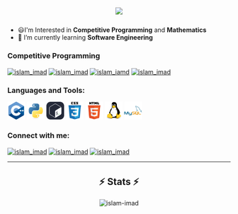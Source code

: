 <h1 align="center">
    <img src="https://readme-typing-svg.demolab.com?font=Righteous&size=35&center=true&vCenter=true&width=500&height=70&duration=4000&lines=Hi+There!+👋;+I'm Islam Imad!;Competitive Programmer;1x ECPC" />
</h1>

- 😃I'm Interested in **Competitive Programming** and **Mathematics**
- 🌱 I’m currently learning **Software Engineering**

<h3 align="left">Competitive Programming</h3>
<p align="left">

<a 
    href="https://codeforces.com/profile/islam_imad" 
    target="blank"><img align="center" 
    src="https://raw.githubusercontent.com/rahuldkjain/github-profile-readme-generator/master/src/images/icons/Social/codeforces.svg" alt="islam_imad" 
    height="30" width="40" 
/></a>
<a 
    href="https://atcoder.jp/users/Islam_Imad" 
    target="blank"><img align="center" 
    src="https://img.atcoder.jp/assets/top/img/logo_bk.svg" 
    alt="islam_imad" 
    height="30" width="40" 
/></a>
<a href="https://leetcode.com/Islam_Imad/" target="blank">
    <img align="center" 
    src="https://raw.githubusercontent.com/rahuldkjain/github-profile-readme-generator/master/src/images/icons/Social/leet-code.svg" alt="islam_iamd" 
    height="30" width="40" 
/></a>
<a href="https://www.codechef.com/users/islam_imad" target="blank">
    <img align="center" 
    src="https://img.icons8.com/?size=256&id=eqDiO9L02aEu&format=png" 
    alt="islam_imad" 
    height="30" width="40" 
/></a>

</p>

<h3 align="left">Languages and Tools:</h3>
<p align="left"> 
<a 
    href="https://www.w3schools.com/cpp/" 
    target="_blank" 
    rel="noreferrer"> 
    <img 
    src="https://raw.githubusercontent.com/devicons/devicon/master/icons/cplusplus/cplusplus-original.svg" alt="cplusplus" 
    width="40" height="40"
/></a> 
<a href="https://www.python.org" target="_blank" rel="noreferrer"> 
    <img 
    src="https://raw.githubusercontent.com/devicons/devicon/master/icons/python/python-original.svg" 
    alt="python" 
    width="40" height="40"
/></a> 
<a href="https://www.javatpoint.com/bash" target="_blank" rel="noreferrer"> 
    <img 
    src="https://raw.githubusercontent.com/tandpfun/skill-icons/e67133bc60d96561bc247dfbc3eece0a897285c8/icons/Bash-Dark.svg" 
    alt="bash" 
    width="40" height="40"
/></a> 
<a href="https://www.w3schools.com/css/" target="_blank" rel="noreferrer"> 
    <img 
    src="https://raw.githubusercontent.com/devicons/devicon/master/icons/css3/css3-original-wordmark.svg" 
    alt="css3" 
    width="40" height="40"
/></a> 
<a href="https://www.w3.org/html/" target="_blank" rel="noreferrer"> 
    <img
         src="https://raw.githubusercontent.com/devicons/devicon/master/icons/html5/html5-original-wordmark.svg" alt="html5" 
         width="40" height="40"
/></a> 
<a href="https://www.linux.org/" target="_blank" rel="noreferrer"> 
    <img src="https://raw.githubusercontent.com/devicons/devicon/master/icons/linux/linux-original.svg" 
    alt="linux" width="40" height="40"
/></a> 
<a href="https://www.mysql.com/" target="_blank" rel="noreferrer">
    <img 
    src="https://raw.githubusercontent.com/devicons/devicon/master/icons/mysql/mysql-original-wordmark.svg" alt="mysql" 
    width="40" height="40"
/></a> 
</p>

<h3 align="left">Connect with me:</h3>
<p align="left">
<a  
    href="https://twitter.com/islam_imad" 
    target="blank">
    <img align="center" 
    src="https://raw.githubusercontent.com/rahuldkjain/github-profile-readme-generator/master/src/images/icons/Social/twitter.svg" 
    alt="islam_imad" 
    height="30" 
    width="40" 
/></a>
<a href="https://linkedin.com/in/islam_imad" target="blank">
    <img align="center" 
    src="https://raw.githubusercontent.com/rahuldkjain/github-profile-readme-generator/master/src/images/icons/Social/linked-in-alt.svg" 
    alt="islam_imad" 
    height="30" width="40" 
/></a>
<a href="https://www.facebook.com/islam.imad.566/" target="blank">
    <img align="center" 
    src="https://raw.githubusercontent.com/rahuldkjain/github-profile-readme-generator/master/src/images/icons/Social/facebook.svg" 
    alt="islam_imad" 
    height="30" width="40" 
/></a>
</p>
<hr/>
<h2 align="center">⚡ Stats ⚡</h2>
<p align="center"><img align="center" src="https://github-readme-streak-stats.herokuapp.com/?user=islam-imad&" alt="islam-imad" /></p>
